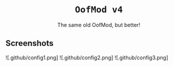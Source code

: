 <div align="center">

# `OofMod v4`
The same old OofMod, but better!

</div>

## Screenshots
![.github/config1.png]
![.github/config2.png]
![.github/config3.png]

<!--
## Permission
I have asked Powns if I may make and distribute this fork as an official unnofficial version of OofMod.
![.github/permission.png]
--!>
